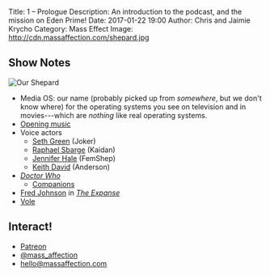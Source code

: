 Title: 1 – Prologue
Description: An introduction to the podcast, and the mission on Eden Prime!
Date: 2017-01-22 19:00
Author: Chris and Jaimie Krycho
Category: Mass Effect
Image: http://cdn.massaffection.com/shepard.jpg

## Show Notes

![Our Shepard](http://cdn.massaffection.com/shepard.jpg "Shepard screenshot")

- Media OS: our name (probably picked up from *somewhere*, but we don't know where) for the operating systems you see on television and in movies---which are *nothing* like real operating systems.
- [Opening music](https://soundcloud.com/chriskrycho/mass-affection-theme)
- Voice actors
    - [Seth Green](https://en.wikipedia.org/wiki/Seth_Green) (Joker)
    - [Raphael Sbarge](https://en.wikipedia.org/wiki/Raphael_Sbarge) (Kaidan)
    - [Jennifer Hale](https://en.wikipedia.org/wiki/Jennifer_Hale) (FemShep)
    - [Keith David](https://en.wikipedia.org/wiki/Keith_David) (Anderson)
- [_Doctor Who_](http://www.bbc.co.uk/programmes/b006q2x0)
    - [Companions](https://en.wikipedia.org/wiki/Companion_(Doctor_Who))
- [Fred Johnson](http://expanse.wikia.com/wiki/Fred_Johnson_(Books)) in [_The Expanse_](http://www.syfy.com/theexpanse)
- [Vole](https://en.wikipedia.org/wiki/Vole)


## Interact!

- [Patreon](https://www.patreon.com/massaffection)
- [@mass_affection](https://twitter.com/mass_affection)
- [hello@massaffection.com](mailto:hello@massaffection.com)
